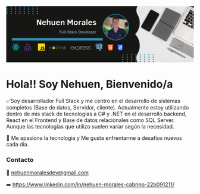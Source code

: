 <img src='./img/Banner-Github.png'>

# Hola!! Soy Nehuen, Bienvenido/a  

✅Soy desarrollador Full Stack y me centro en el desarrollo de sistemas completos (Base de datos, Servidor, cliente). Actualmente estoy utilizando dentro de mis stack de tecnologías a C# y .NET en el desarrollo backend, React en el Frontend y Base de datos relacionales como SQL Server. Aunque las tecnologías que utilizo suelen variar según la necesidad.

🚀 Me apasiona la tecnologia y Me gusta enfrentarme a desafios nuevos cada dia.

### Contacto

📩 nehuenmoralesdev@gmail.com

➡️ https://www.linkedin.com/in/nehuen-morales-cabrino-22b091211/

